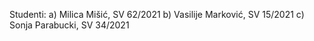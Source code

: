 Studenti:
a) Milica Mišić, SV 62/2021
b) Vasilije Marković, SV 15/2021
c) Sonja Parabucki, SV 34/2021
